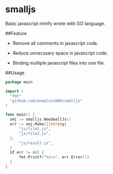 smalljs
=======

Basic javascript minify wrote with GO language.

##Feature

- Remove all comments in javascript code.

- Reduce unnecssary space in javascript code.

- Binding multiple javascript files into one file. 

 
##Usage

  ```go
  package main
  
  import (
  	"fmt"
  	"github.com/oneplus1000/smalljs"
  )
  
  func main() {
  	smj := smalljs.NewSmallJs()
  	err := smj.Make([]string{
  		"js/file1.js",
  		"js/file2.js",
  	},
  		"js/result.js",
  	)
  	if err != nil {
  		fmt.Printf("%s\n", err.Error())
  	}
  }
  ```
